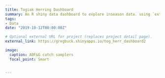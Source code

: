 ```yaml
---
title: Togiak Herring Dashboard
summary: An R shiny data dashboard to explore inseason data. using `external_link`.
tags:
- Data
date: "2019-10-12T00:00:00Z"

# Optional external URL for project (replaces project detail page).
external_link: https://gregbuck.shinyapps.io/tog_herr_dashboard2

image:
  caption: ADF&G catch samplers
  focal_point: Smart


---
```



